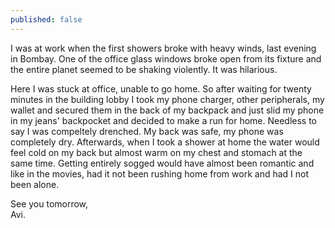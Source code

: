 ```yaml
---
published: false
---
```

I was at work when the first showers broke with heavy winds, last evening in Bombay. One of the office glass windows broke open from its fixture and the entire planet seemed to be shaking violently. It was hilarious. 

Here I was stuck at office, unable to go home. So after waiting for twenty minutes in the building lobby I took my phone charger, other peripherals, my wallet and secured them in the back of my backpack and just slid my phone in my jeans' backpocket and decided to make a run for home. Needless to say I was compeltely drenched. My back was safe, my phone was completely dry. Afterwards, when I took a shower at home the water would feel cold on my back but almost warm on my chest and stomach at the same time. Getting entirely sogged would have almost been romantic and like in the movies, had it not been rushing home from work and had I not been alone. 

See you tomorrow,  
Avi.
